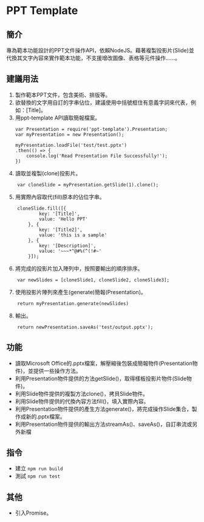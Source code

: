 # PPT Template

## 簡介
專為範本功能設計的PPT文件操作API，依賴NodeJS。藉著複製投影片(Slide)並代換其文字內容來實作範本功能，不支援增改圖像、表格等元件操作......。

## 建議用法
1. 製作範本PPT文件，包含美術、排版等。
2. 欲替換的文字用自訂的字串佔位，建議使用中括號框住有意義字詞來代表，例如：[Title]。
3. 用ppt-template API讀取簡報檔案。
    ```
    var Presentation = require('ppt-template').Presentation;
    var myPresentation = new Presentation();
    
    myPresentation.loadFile('test/test.pptx')
    .then(() => {
        console.log('Read Presentation File Successfully!');
    })

    ```
4. 讀取並複製(clone)投影片。
```
    var cloneSlide = myPresentation.getSlide(1).clone();
```
5. 用實際內容取代(fill)原本的佔位字串。
```
    cloneSlide.fill([{
            key: '[Title]',
            value: 'Hello PPT'
        }, {
            key: '[Title2]',
            value: 'this is a sample'
        }, {
            key: '[Description]',
            value: '~~~*^@#%(^(!#~'
        }]);
```
6. 將完成的投影片加入陣列中，按照要輸出的順序排序。
```
    var newSlides = [cloneSlide1, cloneSlide2, cloneSlide3];
```
7. 使用投影片陣列來產生(generate)簡報(Presentation)。
```
    return myPresentation.generate(newSlides)
```
8. 輸出。
```
    return newPresentation.saveAs('test/output.pptx');
```


## 功能
- 讀取Microsoft Office的.pptx檔案，解壓縮後包裝成簡報物件(Presentation物件)，並提供一些操作方法。
- 利用Presentation物件提供的方法getSlide()，取得樣板投影片物件(Slide物件)。
- 利用Slide物件提供的複製方法clone()，拷貝Slide物件。
- 利用Slide物件提供的代換內容方法fill()，填入實際內容。
- 利用Presentation物件提供的產生方法generate()，將完成操作Slide集合，製作成新的.pptx檔案。
- 利用Presentation物件提供的輸出方法streamAs()、saveAs()，自訂串流或另外新檔

## 指令
- 建立 
``` npm run build ```
- 測試
``` npm run test ```

## 其他
- 引入Promise。